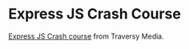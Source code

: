 # Express JS Crash Course

[Express JS Crash course](https://youtu.be/L72fhGm1tfE) from Traversy Media.

